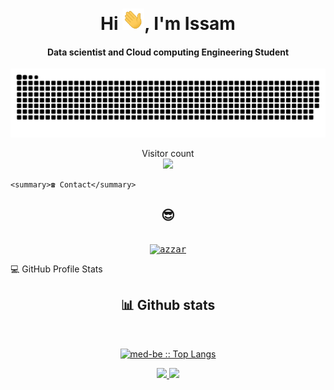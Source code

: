 <div align="center">
  <h1 align="center">Hi <img width="35" src="https://github.com/1999AZZAR/1999AZZAR/blob/main/resources/img/waving.gif">, I'm Issam</h1>
  <h4 align="center">Data scientist and Cloud computing Engineering Student</h4>
  </div>
  
  <div align="center">
    <a href="https://github.com/eddaouissam">
    <img  src="https://github.com/1999AZZAR/1999AZZAR/blob/main/resources/img/grid-snake.svg"
         alt="snake" /></a>
  </div>
  
  <p align="center"> 
    Visitor count<br>
    <img src="https://profile-counter.glitch.me/eddaouissam/count.svg" />
  </p>
  
    <summary>☎️ Contact</summary>
  <div>
    <samp>
      <h2 align="center">😎 </h2>
      <p align="center">
        <br/>
        <a href="https://www.linkedin.com/in/eddaouissam/" target="blank"><img align="center"
           src="https://img.shields.io/badge/linkedin-%231DA1F2.svg?style=for-the-badge&logo=linkedin&logoColor=white"
           alt="azzar" height="30"/></a>
      </p>
      </p>
    </samp>
  </div>
    <summary>💻 GitHub Profile Stats</summary>
    <div>
      <h2 align="center"> 📊 Github stats </h2>
        <br/>
          <p align="center">
            <a href="https://github.com/med-be">
            <img src="https://github-readme-stats.vercel.app/api/top-langs/?username=eddaouissam&langs_count=4&theme=gruvbox&layout=compact&hide_border=true" alt="med-be :: Top Langs" /></a>
          </p>
          <p align="center">
            <a href="https://github.com/eddaouissam">
            <img width="49.5%" src="https://github-readme-stats.vercel.app/api?username=eddaouissam&show_icons=true&theme=gruvbox&hide_border=true" />
            <img width="49.5%" src="https://github-readme-streak-stats.herokuapp.com/?user=eddaouissam&theme=gruvbox&hide_border=true" />
            </a>
         </p>
       <br>
    </div>    
  
